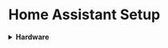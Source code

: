 # Home Assistant Setup

<details>
<summary>
<b>Hardware</b>
</summary>
<p>NUC https://www.newegg.com/Product/ProductList.aspx?Description=nuc7i5bnh&Submit=ENE </p>
</details>
